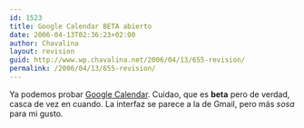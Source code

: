 ```yaml
---
id: 1523
title: Google Calendar BETA abierto
date: 2006-04-13T02:36:23+02:00
author: Chavalina
layout: revision
guid: http://www.wp.chavalina.net/2006/04/13/655-revision/
permalink: /2006/04/13/655-revision/
---
```

Ya podemos probar <a href="http://www.google.com/calendar/" target="_blank">Google Calendar</a>. Cuidao, que es **beta** pero de verdad, casca de vez en cuando. La interfaz se parece a la de Gmail, pero más _sosa_ para mi gusto.